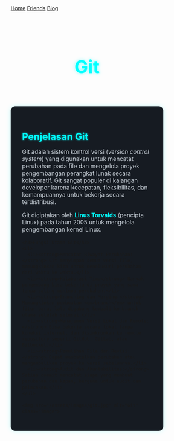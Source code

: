 <html lang="id">
<head>
  <meta charset="UTF-8">
  <meta name="viewport" content="width=device-width, initial-scale=1.0">
  <title>Git</title>
  <style>
    * {
      margin: 0;
      padding: 0;
      box-sizing: border-box;
    }

    body {
      font-family: 'Segoe UI', sans-serif;
      background-color: #0d1117;
      color: #e6f1ff;
      line-height: 1.6;
    }

    header {
      text-align: center;
      padding: 50px 20px 20px;
    }

    header h1 {
      font-size: 3rem;
      color: #00ffff;
      text-shadow: 0 0 10px #00ffff88;
    }

    .content {
      max-width: 900px;
      margin: 30px auto;
      background-color: #161b22;
      padding: 30px;
      border-radius: 12px;
      box-shadow: 0 0 15px #00ffff33;
    }

    h2, h3 {
      color: #00ffff;
      text-shadow: 0 0 5px #00ffffaa;
    }

    h2 {
      font-size: 1.8em;
      margin-bottom: 10px;
    }

    h3 {
      font-size: 1.4em;
      margin: 25px 0 10px;
    }

    p {
      font-size: 1.1em;
      margin-bottom: 16px;
      color: #c9d1d9;
    }

    ul {
      margin: 15px 0;
      padding-left: 25px;
    }

    ul li {
      margin-bottom: 12px;
      font-size: 1.05em;
      color: #e6f1ff;
    }

    strong {
      color: #00ffff;
    }

    .image {
      width: 100%;
      max-width: 500px;
      display: block;
      margin: 25px auto;
      border-radius: 12px;
      box-shadow: 0 0 10px #00ffff44;
    }

    @media (max-width: 768px) {
      header h1 {
        font-size: 2.2rem;
      }

      nav {
        flex-direction: column;
        gap: 10px;
      }
    }
  </style>
</head>
<body>

  <!-- Navbar -->
  <nav>
    <a href="/">Home</a>
    <a href="/friends.html">Friends</a>
    <a href="/blog.html">Blog</a>
  </nav>

  <!-- Header -->
  <header>
    <h1>Git</h1>
  </header>

  <!-- Konten -->
  <section class="content">
    <h2>Penjelasan Git</h2>
    <p>
      Git adalah sistem kontrol versi (<em>version control system</em>) yang digunakan untuk mencatat perubahan pada file dan mengelola proyek pengembangan perangkat lunak secara kolaboratif. Git sangat populer di kalangan developer karena kecepatan, fleksibilitas, dan kemampuannya untuk bekerja secara terdistribusi.
    </p>
    <p>
      Git diciptakan oleh <strong>Linus Torvalds</strong> (pencipta Linux) pada tahun 2005 untuk mengelola pengembangan kernel Linux.
    </p>

    <h3>Fungsi Utama Git</h3>
    <ul>
      <li><strong>Mencatat Riwayat Perubahan:</strong> Git menyimpan semua versi file, memungkinkan kita untuk menelusuri perubahan dari waktu ke waktu.</li>
      <li><strong>Kolaborasi Tim:</strong> Banyak pengembang bisa bekerja di proyek yang sama tanpa saling menimpa perubahan.</li>
      <li><strong>Branching dan Merging:</strong> Memungkinkan pembuatan <em>branch</em> untuk fitur baru, lalu digabung kembali ke branch utama setelah selesai.</li>
      <li><strong>Manajemen Versi Lokal dan Remote:</strong> Bisa bekerja secara lokal tanpa koneksi internet, dan disinkronkan ke remote repository seperti GitHub, GitLab, atau Bitbucket.</li>
      <li><strong>Pemulihan File dan Revisi:</strong> Dapat membatalkan perubahan atau mengembalikan proyek ke versi sebelumnya.</li>
      <li><strong>Audit dan Akuntabilitas:</strong> Setiap commit mencatat siapa yang membuat perubahan dan kapan, berguna untuk audit dan pelacakan.</li>
    </ul>

    <img src="/assets/images/git.jpg" alt="Git" class="image">
  </section>

</body>
</html>
